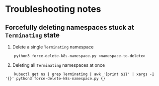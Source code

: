 # Troubleshooting notes

## Forcefully deleting namespaces stuck at `Terminating` state
1. Delete a single `Terminating` namespace
```
    python3 force-delete-k8s-namespace.py <namespace-to-delete>
```
2. Deleting all `Terminating` namespaces at once
```
    kubectl get ns | grep Terminating | awk '{print $1}' | xargs -I '{}' python3 force-delete-k8s-namespace.py {}